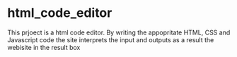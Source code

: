 # html_code_editor
This prjoect is a html code editor. By writing the appopritate HTML, CSS and Javascript code the site interprets the input and outputs as a result the webisite in the result box
